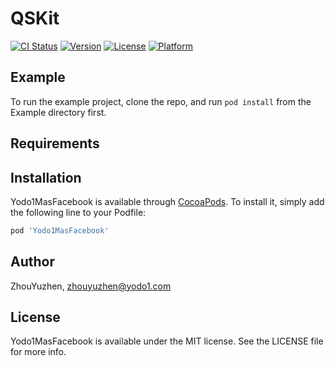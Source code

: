 # QSKit

[![CI Status](https://img.shields.io/travis/yodo1/Yodo1MasFacebook.svg?style=flat)](https://travis-ci.org/yodo1/Yodo1MasFacebook)
[![Version](https://img.shields.io/cocoapods/v/Yodo1MasFacebook.svg?style=flat)](https://cocoapods.org/pods/Yodo1MasFacebook)
[![License](https://img.shields.io/cocoapods/l/Yodo1MasFacebook.svg?style=flat)](https://cocoapods.org/pods/Yodo1MasFacebook)
[![Platform](https://img.shields.io/cocoapods/p/Yodo1MasFacebook.svg?style=flat)](https://cocoapods.org/pods/Yodo1MasFacebook)

## Example

To run the example project, clone the repo, and run `pod install` from the Example directory first.

## Requirements

## Installation

Yodo1MasFacebook is available through [CocoaPods](https://cocoapods.org). To install
it, simply add the following line to your Podfile:

```ruby
pod 'Yodo1MasFacebook'
```

## Author

ZhouYuzhen, zhouyuzhen@yodo1.com

## License

Yodo1MasFacebook is available under the MIT license. See the LICENSE file for more info.
